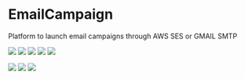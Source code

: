 # EmailCampaign
Platform to launch email campaigns through AWS SES or GMAIL SMTP



![](https://img.shields.io/github/languages/count/maniSHarma7575/EmailCampaign)
![](https://img.shields.io/github/languages/code-size/maniSHarma7575/EmailCampaign)
![](https://img.shields.io/github/repo-size/maniSHarma7575/EmailCampaign)
![](https://img.shields.io/github/issues/maniSHarma7575/EmailCampaign)
![](https://img.shields.io/github/issues-pr/maniSHarma7575/EmailCampaign)

![](https://img.shields.io/github/last-commit/maniSHarma7575/EmailCampaign)
![](https://img.shields.io/github/contributors/maniSHarma7575/EmailCampaign)
![](https://img.shields.io/maintenance/yes/2020)
